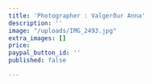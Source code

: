 ```yaml
---
title: 'Photographer : Valgerður Anna'
description: ''
image: "/uploads/IMG_2493.jpg"
extra_images: []
price: 
paypal_button_id: ''
published: false

---
```

